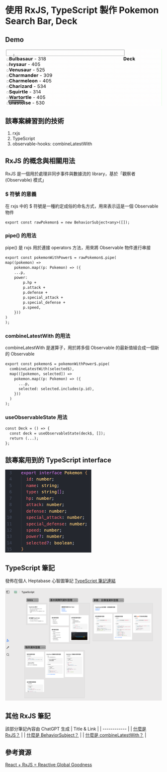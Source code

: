 # 使用 RxJS, TypeScript 製作 Pokemon Search Bar, Deck

## Demo
![](./public/images/demo.gif)

## 該專案練習到的技術
1. rxjs
2. TypeScript
3. observable-hooks: combineLatestWith

## RxJS 的概念與相關用法
RxJS 是一個用於處理非同步事件與數據流的 library，基於「觀察者 (Observable) 模式」

### $ 符號 的意義
在 rxjs 中的 $ 符號是一種約定成俗的命名方式，用來表示這是一個 Observable 物件

```javascript=
export const rawPokemon$ = new BehaviorSubject<any>([]);
```

### pipe() 的用法
pipe() 是 rxjs 用於連接 operators 方法，用來將 Observable 物件進行串接


```javascript=
export const pokemonWithPower$ = rawPokemon$.pipe(
map((pokemon) =>
	pokemon.map((p: Pokemon) => ({
	...p,
	power:
		p.hp +
		p.attack +
		p.defense +
		p.special_attack +
		p.special_defense +
		p.speed,
	}))
)
);
```
### combineLatestWith 的用法
combineLatestWith 是運算子，用於將多個 Observable 的最新值組合成一個新的 Observable

```javascript=
export const pokemon$ = pokemonWithPower$.pipe(
  combineLatestWith(selected$),
  map(([pokemon, selected]) =>
    pokemon.map((p: Pokemon) => ({
      ...p,
      selected: selected.includes(p.id),
    }))
  )
);
```

### useObservableState 用法

```javascript=
const Deck = () => {
  const deck = useObservableState(deck$, []);
  return (...);
};
```

## 該專案用到的 TypeScript interface
![alt text](./public/images/pokemon-interface.png)

## TypeScript 筆記
發佈在個人 Heptabase 心智圖筆記
[TypeScript 筆記連結](https://app.heptabase.com/w/8916a1ef3eeedf17ab4a095d61a6268f5eedd32cb7f910ee99f8b7b23de75bd6)

![alt text](./public/images/typesciprt-notes.png)

## 其他 RxJS 筆記
該部分筆記內容由 ChatGPT 生成
| Title & Link |
| ------------ |
| [什麼是 RxJS？](./notes/RxJS.md) |
| [什麼是 BehaviorSubject？](./notes/BehaviorSubject.md) |
| [什麼是 combineLatestWith？](./notes/combineLatestWith.md) |


## 參考資源
[React + RxJS = Reactive Global Goodness](https://youtu.be/s6nG0byDI-o?si=1IbZLKjayc75UwSo)


